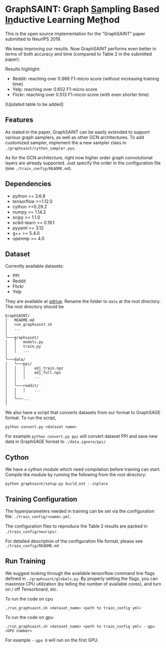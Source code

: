 # GraphSAINT: Graph <u>Sa</u>mpling Based <u>In</u>ductive Learning Me<u>t</u>hod

This is the open source implementation for the "GraphSAINT" paper submitted to NeurIPS 2019.

We keep improving our results. Now GraphSAINT performs even better in terms of both accuracy and time (compared to Table 2 in the submitted paper).

Results highlight:

* Reddit: reaching over 0.966 F1-micro score (without increasing training time)
* Yelp: reaching over 0.652 F1-micro score
* Flickr: reaching over 0.513 F1-micro score (with even shorter time)

[Updated table to be added]

## Features

As stated in the paper, GraphSAINT can be easily extended to support various graph samplers, as well as other GCN architectures. 
To add customized sampler, implement the a new sampler class in `./graphsaint/cython_sampler.pyx`. 

As for the GCN architecture, right now higher order graph convolutional layers are already supported. Just specify the order in the configuration file (see `./train_config/README.md`). 

## Dependencies

* python >= 3.6.8
* tensorflow >=1.12.0
* cython >=0.29.2
* numpy >= 1.14.3
* scipy >= 1.1.0
* scikit-learn >= 0.19.1
* pyyaml >= 3.12
* g++ >= 5.4.0
* openmp >= 4.0

## Dataset

Currently available datasets:

* PPI
* Reddit
* Flickr
* Yelp
  
They are available at [gdrive](https://drive.google.com/open?id=1zycmmDES39zVlbVCYs88JTJ1Wm5FbfLz). Rename the folder to `data` at the root directory.  The root directory should be

```
GraphSAINT/
│   README.md
│   run_graphsaint.sh
│   ... 
│
└───graphsaint/
│   │   models.py
│   │   train.py
│   │   ...
│   
└───data/
│   └───ppi/
│   │   │    adj_train.npz
│   │   │    adj_full.npz
│   │   │    ...
│   │   
│   └───reddit/
│   │   │    ...
│   │
│   └───...
│
```

We also have a script that converts datasets from our format to GraphSAGE format. To run the script,

`python convert.py <dataset name>`

For example `python convert.py ppi` will convert dataset PPI and save new data in GraphSAGE format to `./data.ignore/ppi/`
  


## Cython

We have a cython module which need compilation before training can start. Compile the module by running the following from the root directory:

`python graphsaint/setup.py build_ext --inplace`

## Training Configuration

The hyperparameters needed in training can be set via the configuration file: `./train_config/<name>.yml`.

The configuration files to reproduce the Table 2 results are packed in `./train_config/neurips/`.

For detailed description of the configuration file format, please see `./train_config/README.md`

## Run Training

We suggest looking through the available tensorflow command line flags defined in `./graphsaint/globals.py`. By properly setting the flags, you can maximize CPU utilization (by telling the number of available cores), and turn on / off Tensorboard, etc. 

To run the code on cpu

`./run_graphsaint.sh <dataset_name> <path to train_config yml>`

To run the code on gpu

`./run_graphsaint.sh <dataset_name> <path to train_config yml> --gpu <GPU number>`

For example `--gpu 0` will run on the first GPU. 

